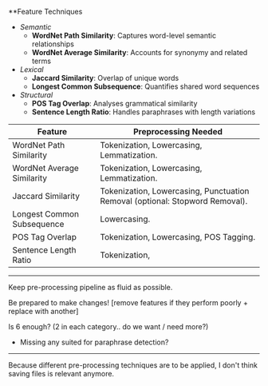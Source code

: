 **Feature Techniques
- *Semantic*
	- **WordNet Path Similarity**: Captures word-level semantic relationships
	- **WordNet Average Similarity**: Accounts for synonymy and related terms
- *Lexical*
	- **Jaccard Similarity**: Overlap of unique words
	- **Longest Common Subsequence**: Quantifies shared word sequences
- *Structural*
	- **POS Tag Overlap**: Analyses grammatical similarity
	- **Sentence Length Ratio**: Handles paraphrases with length variations


| Feature                    | Preprocessing Needed                                                                   |
|----------------------------|----------------------------------------------------------------------------------------|
| WordNet Path Similarity    | Tokenization, Lowercasing, Lemmatization.                                              |
| WordNet Average Similarity | Tokenization, Lowercasing, Lemmatization.                                              |
| Jaccard Similarity         | Tokenization, Lowercasing, Punctuation Removal (optional: Stopword Removal).           |
| Longest Common Subsequence | Lowercasing.                                                                           |
| POS Tag Overlap            | Tokenization, Lowercasing, POS Tagging.                                                |
| Sentence Length Ratio      | Tokenization,                                                                          |


---

Keep pre-processing pipeline as fluid as possible.

Be prepared to make changes! [remove features if they perform poorly + replace with another]

Is 6 enough? (2 in each category.. do we want / need more?)
- Missing any suited for paraphrase detection?

---

Because different pre-processing techniques are to be applied, I don't think saving files is relevant anymore.
